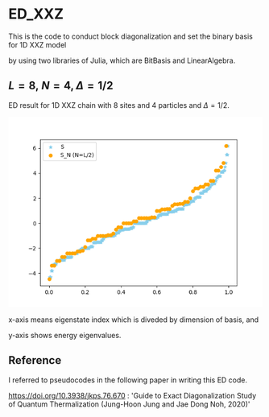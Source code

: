 # ED_XXZ

This is the code to conduct block diagonalization and set the binary basis for 1D XXZ model

by using two libraries of Julia, which are BitBasis and LinearAlgebra.


## $L=8, \ N=4, \Delta = 1/2$

ED result for 1D XXZ chain with 8 sites and 4 particles and $\Delta = 1/2$.

![alt text](https://github.com/BOS-Bae/ED_XXZ/blob/main/L8N4Dh.png?raw=true)

x-axis means eigenstate index which is diveded by dimension of basis, and

y-axis shows energy eigenvalues.

## Reference

I referred to pseudocodes in the following paper in writing this ED code.

https://doi.org/10.3938/jkps.76.670 : 'Guide to Exact Diagonalization Study of Quantum Thermalization (Jung-Hoon Jung and Jae Dong Noh, 2020)'